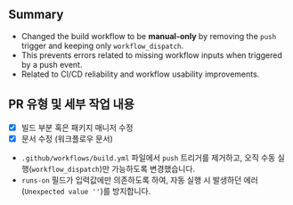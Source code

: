 ## Summary

- Changed the build workflow to be **manual-only** by removing the `push` trigger and keeping only `workflow_dispatch`.
- This prevents errors related to missing workflow inputs when triggered by a push event.
- Related to CI/CD reliability and workflow usability improvements.

## PR 유형 및 세부 작업 내용

- [x] 빌드 부분 혹은 패키지 매니저 수정
- [x] 문서 수정 (워크플로우 문서)

- `.github/workflows/build.yml` 파일에서 `push` 트리거를 제거하고, 오직 수동 실행(`workflow_dispatch`)만 가능하도록 변경했습니다.
- `runs-on` 필드가 입력값에만 의존하도록 하여, 자동 실행 시 발생하던 에러(`Unexpected value ''`)를 방지합니다.

<!--
## test 완료 여부 (선택)
- 워크플로우가 수동 실행에서 정상 동작함을 확인했습니다.

## 작동 스크린샷 (선택)

## 리뷰 요구사항 (선택)
- 워크플로우 트리거 방식 변경에 대한 추가 의견이 있으시면 코멘트 부탁드립니다.
-->
